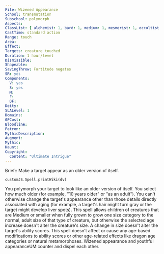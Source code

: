 ```yaml
---
File: Wizened Appearance
School: transmutation
Subschool: polymorph
Aspects: 
ClassList: { alchemist: 1, bard: 1, medium: 1, mesmerist: 1, occultist: 1, psychic: 1, sorcerer: 1, wizard: 1, witch: 1 }
CastTime: standard action
Range: touch
Area: 
Effect: 
Targets: creature touched
Duration: 1 hour/level
Dismissible: 
Shapeable: 
SavingThrow: Fortitude negates
SR: yes
Components:
  V: yes
  S: yes
  M: 
  F: 
  DF: 
Deity: 
SLALevel: 1
Domains: 
GPCost: 
Bloodline: 
Patron: 
MythicDescription: 
Augment: 
Mythic: 
Haunt: 
Copyright:
  Content: "Ultimate Intrigue"
---
```

Brief:: Make a target appear as an older version of itself.

```dataviewjs
customJS.Spell.printWiki(dv)
```

You polymorph your target to look like an older version of itself. You select how much older (for example, "10 years older" or "as an adult"). You can't otherwise change the target's appearance other than those details directly associated with aging (for example, a target's hair might turn gray or the target might develop liver spots). This spell allows children of creatures that are Medium or smaller when fully grown to grow one size category to the normal, adult size of that type of creature, but otherwise the selected age increase doesn't alter the creature's size. A change in size doesn't alter the target's ability scores. This spell doesn't affect or cause any age-based modifications to ability scores or other age-related effects like dragon age categories or natural metamorphoses.  Wizened appearance and youthful appearanceUM counter and dispel each other.

